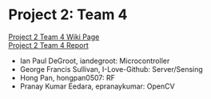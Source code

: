 Project 2: Team 4
=================
[Project 2 Team 4 Wiki Page](https://github.com/CourseReps/ECEN489-Spring2015/wiki/Project-2-Team-4)  
[Project 2 Team 4 Report](https://github.com/CourseReps/ECEN489-Spring2015/wiki/Project-2-Team-4-Report)  

* Ian Paul DeGroot, iandegroot: Microcontroller
* George Francis Sullivan, I-Love-Github: Server/Sensing
* Hong Pan, hongpan0507: RF
* Pranay Kumar Eedara, epranaykumar: OpenCV
